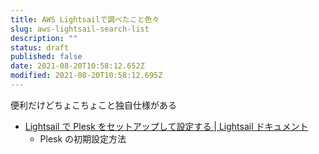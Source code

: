 ```yaml
---
title: AWS Lightsailで調べたこと色々
slug: aws-lightsail-search-list
description: ""
status: draft
published: false
date: 2021-08-20T10:58:12.652Z
modified: 2021-08-20T10:58:12.695Z
---
```

便利だけどちょこちょこと独自仕様がある

- [Lightsail で Plesk をセットアップして設定する \| Lightsail ドキュメント](https://lightsail.aws.amazon.com/ls/docs/ja_jp/articles/set-up-and-configure-plesk-stack-on-lightsail)
  - Plesk の初期設定方法
